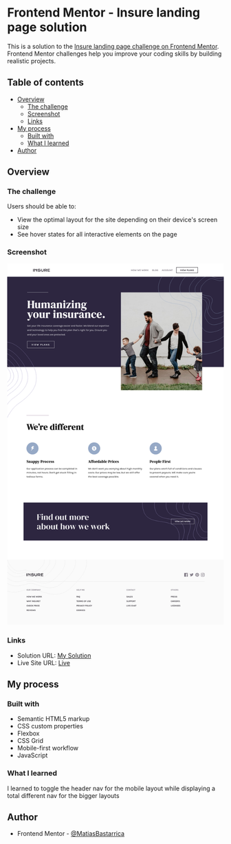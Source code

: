# Frontend Mentor - Insure landing page solution

This is a solution to the [Insure landing page challenge on Frontend Mentor](https://www.frontendmentor.io/challenges/insure-landing-page-uTU68JV8). Frontend Mentor challenges help you improve your coding skills by building realistic projects.

## Table of contents

- [Overview](#overview)
  - [The challenge](#the-challenge)
  - [Screenshot](#screenshot)
  - [Links](#links)
- [My process](#my-process)
  - [Built with](#built-with)
  - [What I learned](#what-i-learned)
- [Author](#author)

## Overview

### The challenge

Users should be able to:

- View the optimal layout for the site depending on their device's screen size
- See hover states for all interactive elements on the page

### Screenshot

![](./screenshot.png)

### Links

- Solution URL: [My Solution](https://www.frontendmentor.io/solutions/insure-landing-page-mb-6vtWPS49UW)
- Live Site URL: [Live](https://matiasbastarrica.github.io/insure-landing-page/)

## My process

### Built with

- Semantic HTML5 markup
- CSS custom properties
- Flexbox
- CSS Grid
- Mobile-first workflow
- JavaScript

### What I learned

I learned to toggle the header nav for the mobile layout while displaying a total different nav for the bigger layouts

## Author

- Frontend Mentor - [@MatiasBastarrica](https://www.frontendmentor.io/profile/MatiasBastarrica)

